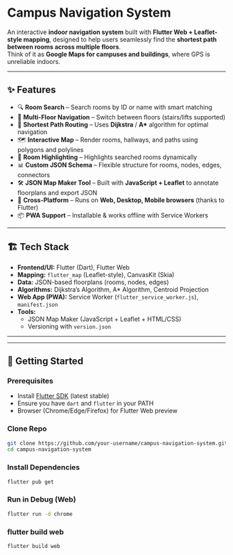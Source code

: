 # Campus Navigation System

An interactive **indoor navigation system** built with **Flutter Web + Leaflet-style mapping**, designed to help users seamlessly find the **shortest path between rooms across multiple floors**.  
Think of it as **Google Maps for campuses and buildings**, where GPS is unreliable indoors.

---

## ✨ Features
- 🔍 **Room Search** – Search rooms by ID or name with smart matching  
- 🏢 **Multi-Floor Navigation** – Switch between floors (stairs/lifts supported)  
- 📐 **Shortest Path Routing** – Uses **Dijkstra** / **A\*** algorithm for optimal navigation  
- 🗺 **Interactive Map** – Render rooms, hallways, and paths using polygons and polylines  
- 🎨 **Room Highlighting** – Highlights searched rooms dynamically  
- 📊 **Custom JSON Schema** – Flexible structure for rooms, nodes, edges, connectors  
- 🛠 **JSON Map Maker Tool** – Built with **JavaScript + Leaflet** to annotate floorplans and export JSON  
- 📱 **Cross-Platform** – Runs on **Web, Desktop, Mobile browsers** (thanks to Flutter)  
- 📦 **PWA Support** – Installable & works offline with Service Workers  

---

## 🏗 Tech Stack
- **Frontend/UI:** Flutter (Dart), Flutter Web  
- **Mapping:** `flutter_map` (Leaflet-style), CanvasKit (Skia)  
- **Data:** JSON-based floorplans (rooms, nodes, edges)  
- **Algorithms:** Dijkstra’s Algorithm, A* Algorithm, Centroid Projection  
- **Web App (PWA):** Service Worker (`flutter_service_worker.js`), `manifest.json`  
- **Tools:**  
  - JSON Map Maker (JavaScript + Leaflet + HTML/CSS)  
  - Versioning with `version.json`  


---


---

## 🚀 Getting Started

### Prerequisites
- Install [Flutter SDK](https://docs.flutter.dev/get-started/install) (latest stable)  
- Ensure you have `dart` and `flutter` in your PATH  
- Browser (Chrome/Edge/Firefox) for Flutter Web preview  

### Clone Repo
```bash
git clone https://github.com/your-username/campus-navigation-system.git
cd campus-navigation-system
```
### Install Dependencies
```bash
flutter pub get
```

### Run in Debug (Web)
```bash
flutter run -d chrome
```

### flutter build web
```bash
flutter build web
```


